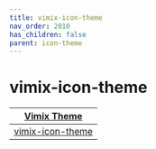 ```yaml
---
title: vimix-icon-theme
nav_order: 2010
has_children: false
parent: icon-theme
---
```



# vimix-icon-theme

| [Vimix Theme](https://samwhelp.github.io/note-about-theme/read/desktop-theme/themes/vimix-theme.html) |
| --- |
| [vimix-icon-theme](https://github.com/vinceliuice/vimix-icon-theme) |
